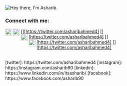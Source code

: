 ![Hey there, I'm Asharib.](https://github.com/Asharib90/Asharib90/blob/master/bio.gif)


<!--
**Asharib90/Asharib90** is a ✨ _special_ ✨ repository because its `README.md` (this file) appears on your GitHub profile.

Here are some ideas to get you started:

- 🔭 I’m currently working on ...
- 🌱 I’m currently learning ...
- 👯 I’m looking to collaborate on ...
- 🤔 I’m looking for help with ...
- 💬 Ask me about ...
- 📫 How to reach me: ...
- 😄 Pronouns: ...
- ⚡ Fun fact: ...
-->
### Connect with me:

[<img align="left" alt="Asharib-Ahmed | Twitter" width="22px" src="https://cdn.jsdelivr.net/npm/simple-icons@v3/icons/twitter.svg" />][https://twitter.com/asharibahmed4]
[<img align="left" alt="Asharib-Ahmed| LinkedIn" width="22px" src="https://cdn.jsdelivr.net/npm/simple-icons@v3/icons/linkedin.svg" />][https://twitter.com/asharibahmed4]
[<img align="left" alt="Asharib-Ahmed | Instagram" width="22px" src="https://cdn.jsdelivr.net/npm/simple-icons@v3/icons/instagram.svg"/>][https://twitter.com/asharibahmed4]
[<img align="left" alt="Asharib-Ahmed | Instagram" width="22px" src="https://cdn.jsdelivr.net/npm/simple-icons@v3/icons/facebook.svg"/>][https://twitter.com/asharibahmed4]

<br />
[twitter]: https://twitter.com/asharibahmed4
[instagram]: https://instagram.com/asharib90
[linkedin]: https://www.linkedin.com/in/itsasharib/
[facebook]: https://www.facebook.com/asharib90
